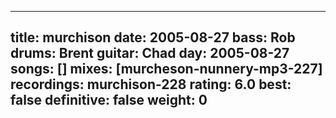
---
title: murchison
date: 2005-08-27
bass:	Rob
drums:	Brent
guitar:	Chad
day: 2005-08-27
songs: []
mixes: [murcheson-nunnery-mp3-227]
recordings: murchison-228
rating: 6.0
best: false
definitive: false
weight: 0
---
